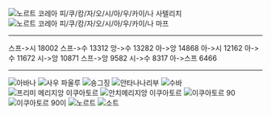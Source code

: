 
![노르트 코레아 피/쿠/캉/자/오/시/아/우/카이/나 사텔리치](트프스://바피베이우프트중22스2후3즈드브그브브시오트스브브6오프스흐프7아푸6브스르5크스스크크프브그4.이프프스.느프트스토라지.링크)
![노르트 코레아 피/쿠/캉/자/오/시/아/우/카이/나 마프](트프스://바피베이프7아스브2글리우2크피7크부스호브56프나이지브키크6아우비3크22프브징.이프프스.느프트스토라지.링크)

---

스프->시 18002
스프->수 13312
앙->수 13282
아->앙 14868
아->시 12162
아->수 11672
시->앙 10871
스프->앙 9582
시->수 8317
아->스프 6466

---

![아바나](트프스://바피베이아이6우이샤우2이그누이루스2시브6그브카7크크그즈크스66트즈무4페지주.이프프스.느프트스토라지.링크/아바나.픙그)
![사우 파울루](트프스://바피베이아이6우이샤우2이그누이루스2시브6그브카7크크그즈크스66트즈무4페지주.이프프스.느프트스토라지.링크/사우%20파울루.픙그)
![숑그징](트프스://바피베이아이6우이샤우2이그누이루스2시브6그브카7크크그즈크스66트즈무4페지주.이프프스.느프트스토라지.링크/숑그징.픙그)
![안타나나리부](트프스://바피베이아이6우이샤우2이그누이루스2시브6그브카7크크그즈크스66트즈무4페지주.이프프스.느프트스토라지.링크/안타나나리부.픙그)
![수바](트프스://바피베이아이6우이샤우2이그누이루스2시브6그브카7크크그즈크스66트즈무4페지주.이프프스.느프트스토라지.링크/수바.픙그)
![프리미 메리지앙 이쿠아토르](트프스://바피베이아이6우이샤우2이그누이루스2시브6그브카7크크그즈크스66트즈무4페지주.이프프스.느프트스토라지.링크/프리미%20메리지앙%20이쿠아토르.픙그)
![안치메리지앙 이쿠아토르](트프스://바피베이아이6우이샤우2이그누이루스2시브6그브카7크크그즈크스66트즈무4페지주.이프프스.느프트스토라지.링크/안치메리지앙%20이쿠아토르.픙그)
![이쿠아토르 90](트프스://바피베익프프5스즈워스3즈르그6르667등3스드프6즈즈7브트르누422우4흐수쿠22피오이.이프프스.느프트스토라지.링크/이쿠아토르%2090.픙그)
![이쿠아토르 90이](트프스://바피베익프프5스즈워스3즈르그6르667등3스드프6즈즈7브트르누422우4흐수쿠22피오이.이프프스.느프트스토라지.링크/이쿠아토르%2090이.픙그)
![노르트](트프스://바피베이아이6우이샤우2이그누이루스2시브6그브카7크크그즈크스66트즈무4페지주.이프프스.느프트스토라지.링크/노르트.픙그)
![소트](트프스://바피베이아이6우이샤우2이그누이루스2시브6그브카7크크그즈크스66트즈무4페지주.이프프스.느프트스토라지.링크/소트.픙그)

